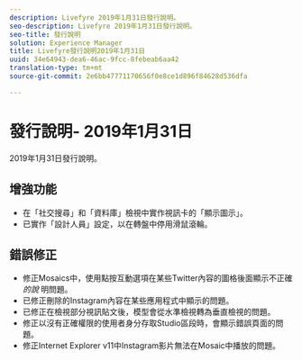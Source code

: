 ```yaml
---
description: Livefyre 2019年1月31日發行說明。
seo-description: Livefyre 2019年1月31日發行說明。
seo-title: 發行說明
solution: Experience Manager
title: Livefyre發行說明2019年1月31日
uuid: 34e64943-dea6-46ac-9fcc-8febeab6aa42
translation-type: tm+mt
source-git-commit: 2e6bb47771170656f0e8ce1d896f84628d536dfa

---
```



# 發行說明- 2019年1月31日

2019年1月31日發行說明。

## 增強功能

* 在「社交搜尋」和「資料庫」檢視中實作視訊卡的「顯示圖示」。
* 已實作「設計人員」設定，以在轉盤中停用滑鼠滾輪。

## 錯誤修正

* 修正Mosaics中，使用點按互動選項在某些Twitter內容的圖格後面顯示不正確 *的說* 明問題。
* 已修正刪除的Instagram內容在某些應用程式中顯示的問題。
* 已修正在檢視部分視訊貼文後，模型會從水準檢視轉為垂直檢視的問題。
* 修正以沒有正確權限的使用者身分存取Studio區段時，會顯示錯誤頁面的問題。
* 修正Internet Explorer v11中Instagram影片無法在Mosaic中播放的問題。
